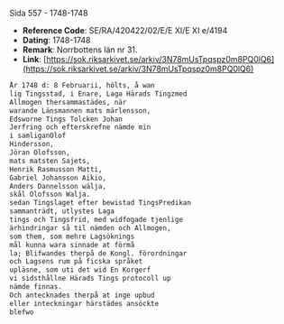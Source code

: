 Sida 557 - 1748-1748

- **Reference Code**: SE/RA/420422/02/E/E XI/E XI e/4194
- **Dating**: 1748-1748
- **Remark**: Norrbottens län nr 31.
- **Link**: [https://sok.riksarkivet.se/arkiv/3N78mUsTpqspz0m8PQ0lQ6](https://sok.riksarkivet.se/arkiv/3N78mUsTpqspz0m8PQ0lQ6)

```txt linenums="1"
År 1748 d: 8 Februarii, hölts, å wan
lig Tingsstad, i Enare, Laga Härads Tingzmed
Allmogen thersammastädes, när
warande Länsmannen mats märlensson,
Edsworne Tings Tolcken Johan
Jerfring och efterskrefne nämde min
i samliganOlof
Hindersson,
Jöran Olofsson,
mats matsten Sajets,
Henrik Rasmusson Matti,
Gabriel Johansson Aikio,
Anders Dannelsson wälja,
skål Olofsson Walja.
sedan Tingslaget efter bewistad TingsPredikan
sammanträdt, utlystes Laga
tings och Tingsfrid, med widfogade tjenlige
ärhindringar så til nämden och Allmogen,
som them, som mehre Lagsöknings
mål kunna wara sinnade at förmå
la; Blifwandes therpå de Kongl. förordningar
och Lagsens rum på ficska språket
upläsne, som uti det wid En Korgerf
vi sidsthållne Härads Tings protocoll up
nämde finnas.
Och antecknades therpå at inge upbud
eller inteckningar härstädes ansöckte
blefwo
```
